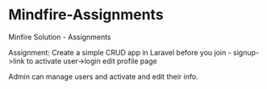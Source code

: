 # Mindfire-Assignments
Minfire Solution - Assignments 

Assignment: 
Create a simple CRUD app in Laravel before you join - 
signup->link to activate user->login 
edit profile page 

Admin can manage users and activate and edit their info.
